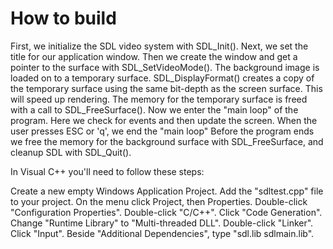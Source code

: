 # How to build

First, we initialize the SDL video system with SDL_Init().
Next, we set the title for our application window.
Then we create the window and get a pointer to the surface with SDL_SetVideoMode().
The background image is loaded on to a temporary surface.
SDL_DisplayFormat() creates a copy of the temporary surface using the same bit-depth as the screen surface. This will speed up rendering.
The memory for the temporary surface is freed with a call to SDL_FreeSurface().
Now we enter the "main loop" of the program. Here we check for events and then update the screen.
When the user presses ESC or 'q', we end the "main loop"
Before the program ends we free the memory for the background surface with SDL_FreeSurface, and cleanup SDL with SDL_Quit().


In Visual C++ you'll need to follow these steps:

Create a new empty Windows Application Project.
Add the "sdltest.cpp" file to your project.
On the menu click Project, then Properties.
Double-click "Configuration Properties".
Double-click "C/C++".
Click "Code Generation".
Change "Runtime Library" to "Multi-threaded DLL".
Double-click "Linker".
Click "Input".
Beside "Additional Dependencies", type "sdl.lib sdlmain.lib".
